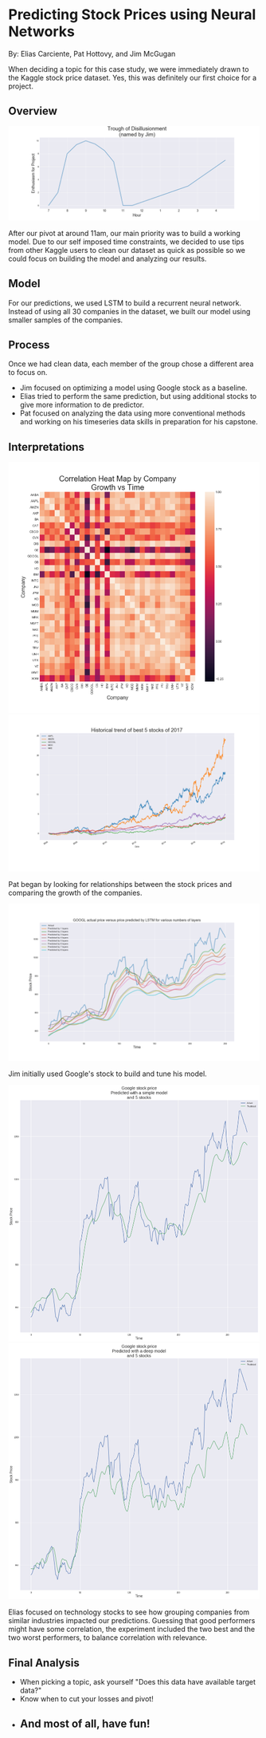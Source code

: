 # Predicting Stock Prices using Neural Networks
By: Elias Carciente, Pat Hottovy, and Jim McGugan

When deciding a topic for this case study, we were immediately drawn to the Kaggle stock price dataset. Yes, this was definitely our first choice for a project.

## Overview

![enthusiasm](/images/enthusiasm.png)

After our pivot at around 11am, our main priority was to build a working model. Due to our self imposed time constraints, we decided to use tips from other Kaggle users to clean our dataset as quick as possible so we could focus on building the model and analyzing our results.

## Model

For our predictions, we used LSTM to build a recurrent neural network. Instead of using all 30 companies in the dataset, we built our model using smaller samples of the companies.

## Process

Once we had clean data, each member of the group chose a different area to focus on.
* Jim focused on optimizing a model using Google stock as a baseline.
* Elias tried to perform the same prediction, but using additional stocks to give more information to de predictor.
* Pat focused on analyzing the data using more conventional methods and working on his timeseries data skills in preparation for his capstone.

## Interpretations

![heatmap](/images/heatmap.png)
![top5](/images/top_stocks2.png)

Pat began by looking for relationships between the stock prices and comparing the growth of the companies.


![google](/images/LSTM_layers.png)

Jim initially used Google's stock to build and tune his model.

![simple](images/Simple_model_5_stocks.png)
![simple](images/Deep_model_5_stocks.png)

Elias focused on technology stocks to see how grouping companies from similar industries impacted our predictions. Guessing that good performers might have some correlation, the experiment included the two best and the two worst performers, to balance correlation with relevance.


## Final Analysis
* When picking a topic, ask yourself "Does this data have available target data?"
* Know when to cut your losses and pivot!
* ## **And most of all, have fun!**
